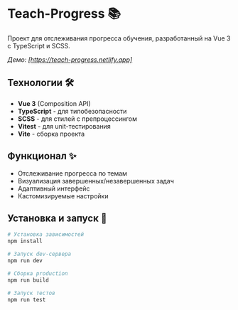 # Teach-Progress 📚

Проект для отслеживания прогресса обучения, разработанный на Vue 3 с TypeScript и SCSS.


*Демо: [https://teach-progress.netlify.app]*

## Технологии 🛠️
- **Vue 3** (Composition API)
- **TypeScript** - для типобезопасности
- **SCSS** - для стилей с препроцессингом
- **Vitest** - для unit-тестирования
- **Vite** - сборка проекта

## Функционал ✨
- Отслеживание прогресса по темам
- Визуализация завершенных/незавершенных задач
- Адаптивный интерфейс
- Кастомизируемые настройки

## Установка и запуск 🚀

```bash
# Установка зависимостей
npm install

# Запуск dev-сервера
npm run dev

# Сборка production
npm run build

# Запуск тестов
npm run test
